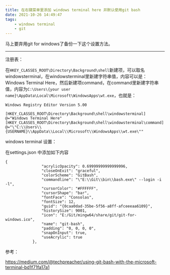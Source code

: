```yaml
---
title: 在右键菜单里添加 windows terminal here 并默认使用git bash
date: 2021-10-26 14:49:47
tags: 
    - windows terminal
    - git
---
```




马上要弃用git for windows了备份一下这个设置方法。

<!-- more -->

------

注册表：

在`HKEY_CLASSES_ROOT\Directory\Background\shell`新建项，可以取名windowsterminal，在windowsterminal里新建字符串值，内容可以是：Windows Terminal Here，然后新建项command，在command里新建字符串值，内容为`C:\Users\{your user name}\AppData\Local\Microsoft\WindowsApps\wt.exe`，也就是：

```
Windows Registry Editor Version 5.00

[HKEY_CLASSES_ROOT\Directory\Background\shell\windowsterminal]
@="Windows Terminal Here"
[HKEY_CLASSES_ROOT\Directory\Background\shell\windowsterminal\command]
@="\"C:\\Users\\{USERNAME}\\AppData\\Local\\Microsoft\\WindowsApps\\wt.exe\""
```



windows terminal 设置：

在settings.json 中添加如下内容

```
{
                "acrylicOpacity": 0.69999999999999996,
                "closeOnExit": "graceful",
                "colorScheme": "GitBash",
                "commandline": "\"E:\\Git\\bin\\bash.exe\" --login -i -l",
                "cursorColor": "#FFFFFF",
                "cursorShape": "bar",
                "fontFace": "Consolas",
                "fontSize": 12,
                "guid": "{0caa0dad-35be-5f56-a8ff-afceeeaa6109}",
                "historySize": 9001,
                "icon": "E:/Git/mingw64/share/git/git-for-windows.ico",
                "name": "git-bash",
                "padding": "0, 0, 0, 0",
                "snapOnInput": true,
                "useAcrylic": true
            },
```

参考：

https://medium.com/@techpreacher/using-git-bash-with-the-microsoft-terminal-bd1f71fa17a1